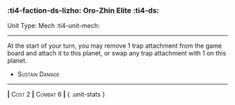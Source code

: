 ### :ti4-faction-ds-lizho: **Oro-Zhin Elite** :ti4-ds:

Unit Type: Mech :ti4-unit-mech:

---

At the start of your turn, you may remove 1 trap attachment from the game board and attach it to this planet, or swap any trap attachment with 1 on this planet.

* <span style="font-variant:small-caps;">Sustain Damage</span> 


---

__|__ <span style="font-variant:small-caps;">Cost 2</span> __|__ <span style="font-variant:small-caps;">Combat 6</span> __|__
{ .unit-stats }

